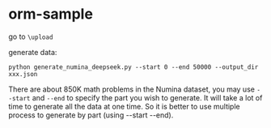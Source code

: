 # orm-sample

go to `\upload`

generate data:
```
python generate_numina_deepseek.py --start 0 --end 50000 --output_dir xxx.json
```
There are about 850K math problems in the Numina dataset, you may use `--start` and `--end` to specify the part you wish to generate.
It will take a lot of time to generate all the data at one time.
So it is better to use multiple process to generate by part (using --start --end).
